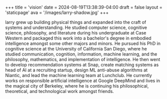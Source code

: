 +++
title = 'vision'
date = 2024-08-19T13:38:39-04:00
draft = false
layout = 'staticpage'
ava = '/images/larry-shadow.jpg'
+++

larry grew up building physical things and expanded into the craft of systems and understanding. He studied computer science, cognitive science, philosophy, and literature during his undergraduate at Case Western and packaged this work into a bachelor's degree in embodied intelligence amongst some other majors and minors. He pursued his PhD in cognitive science at the University of California San Diego, where he studied communication, cognition, information, machine learning, and the philosophy, mathematics, and implementation of intelligence. He then went to develop recommendation systems at Snap, create matching systems as head of AI at a recruiting startup, design ML anti-abuse algorithms at Niantic, and lead the machine learning team at Lunchclub. He currently works on responsible artificial intelligence at Google DeepMind and lives in the magical city of Berkeley, where he is continuing his philosophical, theoretical, and technological work amongst friends.

